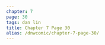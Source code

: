 ```yaml
---
chapter: 7
page: 30
tags: dan lin
title: Chapter 7 Page 30
alias: /dnwcomic/chapter-7-page-30/
---
```

